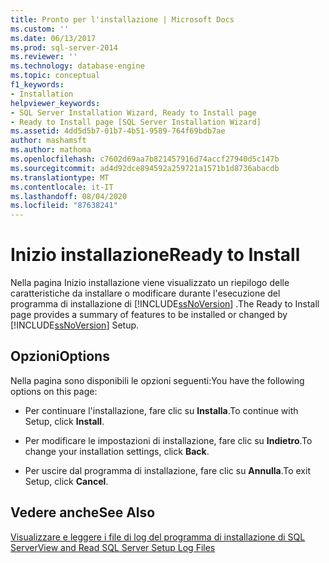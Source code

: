 ```yaml
---
title: Pronto per l'installazione | Microsoft Docs
ms.custom: ''
ms.date: 06/13/2017
ms.prod: sql-server-2014
ms.reviewer: ''
ms.technology: database-engine
ms.topic: conceptual
f1_keywords:
- Installation
helpviewer_keywords:
- SQL Server Installation Wizard, Ready to Install page
- Ready to Install page [SQL Server Installation Wizard]
ms.assetid: 4dd5d5b7-01b7-4b51-9589-764f69bdb7ae
author: mashamsft
ms.author: mathoma
ms.openlocfilehash: c7602d69aa7b821457916d74accf27940d5c147b
ms.sourcegitcommit: ad4d92dce894592a259721a1571b1d8736abacdb
ms.translationtype: MT
ms.contentlocale: it-IT
ms.lasthandoff: 08/04/2020
ms.locfileid: "87638241"
---
```

# <a name="ready-to-install"></a><span data-ttu-id="9b145-102">Inizio installazione</span><span class="sxs-lookup"><span data-stu-id="9b145-102">Ready to Install</span></span>
  <span data-ttu-id="9b145-103">Nella pagina Inizio installazione viene visualizzato un riepilogo delle caratteristiche da installare o modificare durante l'esecuzione del programma di installazione di [!INCLUDE[ssNoVersion](../../includes/ssnoversion-md.md)] .</span><span class="sxs-lookup"><span data-stu-id="9b145-103">The Ready to Install page provides a summary of features to be installed or changed by [!INCLUDE[ssNoVersion](../../includes/ssnoversion-md.md)] Setup.</span></span>  
  
## <a name="options"></a><span data-ttu-id="9b145-104">Opzioni</span><span class="sxs-lookup"><span data-stu-id="9b145-104">Options</span></span>  
 <span data-ttu-id="9b145-105">Nella pagina sono disponibili le opzioni seguenti:</span><span class="sxs-lookup"><span data-stu-id="9b145-105">You have the following options on this page:</span></span>  
  
-   <span data-ttu-id="9b145-106">Per continuare l'installazione, fare clic su **Installa**.</span><span class="sxs-lookup"><span data-stu-id="9b145-106">To continue with Setup, click **Install**.</span></span>  
  
-   <span data-ttu-id="9b145-107">Per modificare le impostazioni di installazione, fare clic su **Indietro**.</span><span class="sxs-lookup"><span data-stu-id="9b145-107">To change your installation settings, click **Back**.</span></span>  
  
-   <span data-ttu-id="9b145-108">Per uscire dal programma di installazione, fare clic su **Annulla**.</span><span class="sxs-lookup"><span data-stu-id="9b145-108">To exit Setup, click **Cancel**.</span></span>  
  
## <a name="see-also"></a><span data-ttu-id="9b145-109">Vedere anche</span><span class="sxs-lookup"><span data-stu-id="9b145-109">See Also</span></span>  
 [<span data-ttu-id="9b145-110">Visualizzare e leggere i file di log del programma di installazione di SQL Server</span><span class="sxs-lookup"><span data-stu-id="9b145-110">View and Read SQL Server Setup Log Files</span></span>](../../database-engine/install-windows/view-and-read-sql-server-setup-log-files.md)  
  
  
